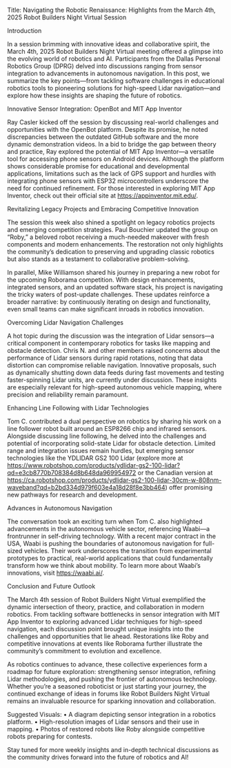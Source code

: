 Title: Navigating the Robotic Renaissance: Highlights from the March 4th, 2025 Robot Builders Night Virtual Session

Introduction

In a session brimming with innovative ideas and collaborative spirit, the March 4th, 2025 Robot Builders Night Virtual meeting offered a glimpse into the evolving world of robotics and AI. Participants from the Dallas Personal Robotics Group (DPRG) delved into discussions ranging from sensor integration to advancements in autonomous navigation. In this post, we summarize the key points—from tackling software challenges in educational robotics tools to pioneering solutions for high-speed Lidar navigation—and explore how these insights are shaping the future of robotics.

Innovative Sensor Integration: OpenBot and MIT App Inventor

Ray Casler kicked off the session by discussing real-world challenges and opportunities with the OpenBot platform. Despite its promise, he noted discrepancies between the outdated GitHub software and the more dynamic demonstration videos. In a bid to bridge the gap between theory and practice, Ray explored the potential of MIT App Inventor—a versatile tool for accessing phone sensors on Android devices. Although the platform shows considerable promise for educational and developmental applications, limitations such as the lack of GPS support and hurdles with integrating phone sensors with ESP32 microcontrollers underscore the need for continued refinement. For those interested in exploring MIT App Inventor, check out their official site at https://appinventor.mit.edu/.

Revitalizing Legacy Projects and Embracing Competitive Innovation

The session this week also shined a spotlight on legacy robotics projects and emerging competition strategies. Paul Bouchier updated the group on “Roby,” a beloved robot receiving a much-needed makeover with fresh components and modern enhancements. The restoration not only highlights the community’s dedication to preserving and upgrading classic robotics but also stands as a testament to collaborative problem-solving.

In parallel, Mike Williamson shared his journey in preparing a new robot for the upcoming Roborama competition. With design enhancements, integrated sensors, and an updated software stack, his project is navigating the tricky waters of post-update challenges. These updates reinforce a broader narrative: by continuously iterating on design and functionality, even small teams can make significant inroads in robotics innovation.

Overcoming Lidar Navigation Challenges

A hot topic during the discussion was the integration of Lidar sensors—a critical component in contemporary robotics for tasks like mapping and obstacle detection. Chris N. and other members raised concerns about the performance of Lidar sensors during rapid rotations, noting that data distortion can compromise reliable navigation. Innovative proposals, such as dynamically shutting down data feeds during fast movements and testing faster-spinning Lidar units, are currently under discussion. These insights are especially relevant for high-speed autonomous vehicle mapping, where precision and reliability remain paramount.

Enhancing Line Following with Lidar Technologies

Tom C. contributed a dual perspective on robotics by sharing his work on a line follower robot built around an ESP8266 chip and infrared sensors. Alongside discussing line following, he delved into the challenges and potential of incorporating solid-state Lidar for obstacle detection. Limited range and integration issues remain hurdles, but emerging sensor technologies like the YDLIDAR GS2 100 Lidar (explore more at https://www.robotshop.com/products/ydlidar-gs2-100-lidar?qd=e3cb8770b708384d8b648da969954972 or the Canadian version at https://ca.robotshop.com/products/ydlidar-gs2-100-lidar-30cm-w-808nm-waveband?qd=b2bd334d979f603e4a18d28f8e3bb464) offer promising new pathways for research and development.

Advances in Autonomous Navigation

The conversation took an exciting turn when Tom C. also highlighted advancements in the autonomous vehicle sector, referencing Waabi—a frontrunner in self-driving technology. With a recent major contract in the USA, Waabi is pushing the boundaries of autonomous navigation for full-sized vehicles. Their work underscores the transition from experimental prototypes to practical, real-world applications that could fundamentally transform how we think about mobility. To learn more about Waabi’s innovations, visit https://waabi.ai/.

Conclusion and Future Outlook

The March 4th session of Robot Builders Night Virtual exemplified the dynamic intersection of theory, practice, and collaboration in modern robotics. From tackling software bottlenecks in sensor integration with MIT App Inventor to exploring advanced Lidar techniques for high-speed navigation, each discussion point brought unique insights into the challenges and opportunities that lie ahead. Restorations like Roby and competitive innovations at events like Roborama further illustrate the community’s commitment to evolution and excellence.

As robotics continues to advance, these collective experiences form a roadmap for future exploration: strengthening sensor integration, refining Lidar methodologies, and pushing the frontier of autonomous technology. Whether you’re a seasoned roboticist or just starting your journey, the continued exchange of ideas in forums like Robot Builders Night Virtual remains an invaluable resource for sparking innovation and collaboration.

Suggested Visuals:
• A diagram depicting sensor integration in a robotics platform.
• High-resolution images of Lidar sensors and their use in mapping.
• Photos of restored robots like Roby alongside competitive robots preparing for contests.

Stay tuned for more weekly insights and in-depth technical discussions as the community drives forward into the future of robotics and AI!